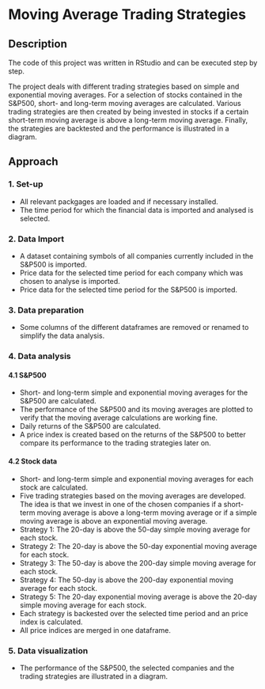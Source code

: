 # Moving Average Trading Strategies

## Description
The code of this project was written in RStudio and can be executed step by step.

The project deals with different trading strategies based on simple and exponential moving averages.
For a selection of stocks contained in the S&P500, short- and long-term moving averages are calculated.
Various trading strategies are then created by being invested in stocks if a certain short-term moving average is above a long-term moving average.
Finally, the strategies are backtested and the performance is illustrated in a diagram.

## Approach
### 1. Set-up
- All relevant packgages are loaded and if necessary installed.
- The time period for which the financial data is imported and analysed is selected.

### 2. Data Import
- A dataset containing symbols of all companies currently included in the S&P500 is imported.
- Price data for the selected time period for each company which was chosen to analyse is imported.
- Price data for the selected time period for the S&P500 is imported.

### 3. Data preparation
- Some columns of the different dataframes are removed or renamed to simplify the data analysis.

### 4. Data analysis
#### 4.1 S&P500
- Short- and long-term simple and exponential moving averages for the S&P500 are calculated.
- The performance of the S&P500 and its moving averages are plotted to verify that the moving average calculations are working fine.
- Daily returns of the S&P500 are calculated.
- A price index is created based on the returns of the S&P500 to better compare its performance to the trading strategies later on.
#### 4.2 Stock data
- Short- and long-term simple and exponential moving averages for each stock are calculated.
- Five trading strategies based on the moving averages are developed. The idea is that we invest in one of the chosen companies if a short-term moving average is above a long-term moving average or if a simple moving average is above an exponential moving average.
- Strategy 1: The 20-day is above the 50-day simple moving average for each stock.
- Strategy 2: The 20-day is above the 50-day exponential moving average for each stock.
- Strategy 3: The 50-day is above the 200-day simple moving average for each stock.
- Strategy 4: The 50-day is above the 200-day exponential moving average for each stock.
- Strategy 5: The 20-day exponential moving average is above the 20-day simple moving average for each stock.
- Each strategy is backested over the selected time period and an price index is calculated.
- All price indices are merged in one dataframe.

### 5. Data visualization
- The performance of the S&P500, the selected companies and the trading strategies are illustrated in a diagram.
